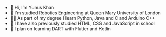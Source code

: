 - 👋 Hi, I’m Yunus Khan 
- 🏫 I'm studied Robotics Engineering at Queen Mary University of London
- 👨‍🎓 As part of my degree I learn Python, Java and C and Arduino C++
- 🎒 I have also previously studied HTML, CSS and JavaScript in school 
- 🌟 I plan on learning DART with Flutter and Kotlin
